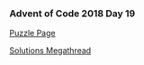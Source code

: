 ### Advent of Code 2018 Day 19

[Puzzle Page](https://adventofcode.com/2018/day/19)

[Solutions Megathread](https://www.reddit.com/r/adventofcode/comments/a7j9zc/2018_day_19_solutions/)
